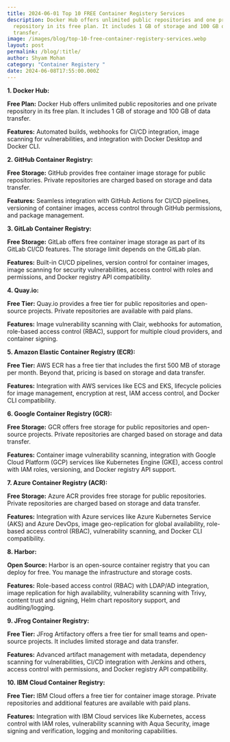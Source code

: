 ```yaml
---
title: 2024-06-01 Top 10 FREE Container Registery Services
description: Docker Hub offers unlimited public repositories and one private
  repository in its free plan. It includes 1 GB of storage and 100 GB of data
  transfer.
image: /images/blog/top-10-free-container-registery-services.webp
layout: post
permalink: /blog/:title/
author: Shyam Mohan
category: "Container Registery "
date: 2024-06-08T17:55:00.000Z
---
```


**1.  Docker Hub:**
    

**Free Plan:** Docker Hub offers unlimited public repositories and one private repository in its free plan. It includes 1 GB of storage and 100 GB of data transfer.

**Features:** Automated builds, webhooks for CI/CD integration, image scanning for vulnerabilities, and integration with Docker Desktop and Docker CLI.

**2.  GitHub Container Registry:**
    

**Free Storage:** GitHub provides free container image storage for public repositories. Private repositories are charged based on storage and data transfer.

**Features:** Seamless integration with GitHub Actions for CI/CD pipelines, versioning of container images, access control through GitHub permissions, and package management.

**3.  GitLab Container Registry:**
    

**Free Storage:** GitLab offers free container image storage as part of its GitLab CI/CD features. The storage limit depends on the GitLab plan.

**Features:** Built-in CI/CD pipelines, version control for container images, image scanning for security vulnerabilities, access control with roles and permissions, and Docker registry API compatibility.

**4.  Quay.io:**
    

**Free Tier:** Quay.io provides a free tier for public repositories and open-source projects. Private repositories are available with paid plans.

**Features:** Image vulnerability scanning with Clair, webhooks for automation, role-based access control (RBAC), support for multiple cloud providers, and container signing.

**5.  Amazon Elastic Container Registry (ECR):**
    

**Free Tier:** AWS ECR has a free tier that includes the first 500 MB of storage per month. Beyond that, pricing is based on storage and data transfer.

**Features:** Integration with AWS services like ECS and EKS, lifecycle policies for image management, encryption at rest, IAM access control, and Docker CLI compatibility.

**6.  Google Container Registry (GCR):**
    

**Free Storage:** GCR offers free storage for public repositories and open-source projects. Private repositories are charged based on storage and data transfer.

**Features:** Container image vulnerability scanning, integration with Google Cloud Platform (GCP) services like Kubernetes Engine (GKE), access control with IAM roles, versioning, and Docker registry API support.

**7.  Azure Container Registry (ACR):**
    

**Free Storage:** Azure ACR provides free storage for public repositories. Private repositories are charged based on storage and data transfer.

**Features:** Integration with Azure services like Azure Kubernetes Service (AKS) and Azure DevOps, image geo-replication for global availability, role-based access control (RBAC), vulnerability scanning, and Docker CLI compatibility.

**8.  Harbor:**
    

**Open Source:** Harbor is an open-source container registry that you can deploy for free. You manage the infrastructure and storage costs.

**Features:** Role-based access control (RBAC) with LDAP/AD integration, image replication for high availability, vulnerability scanning with Trivy, content trust and signing, Helm chart repository support, and auditing/logging.

**9.  JFrog Container Registry:**
    

**Free Tier:** JFrog Artifactory offers a free tier for small teams and open-source projects. It includes limited storage and data transfer.

**Features:** Advanced artifact management with metadata, dependency scanning for vulnerabilities, CI/CD integration with Jenkins and others, access control with permissions, and Docker registry API compatibility.

**10.  IBM Cloud Container Registry:**
    

**Free Tier:** IBM Cloud offers a free tier for container image storage. Private repositories and additional features are available with paid plans.

**Features:** Integration with IBM Cloud services like Kubernetes, access control with IAM roles, vulnerability scanning with Aqua Security, image signing and verification, logging and monitoring capabilities.
